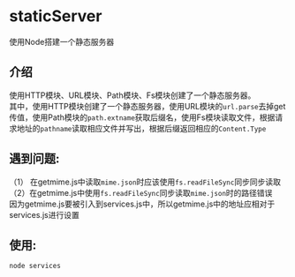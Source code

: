 # staticServer
使用Node搭建一个静态服务器

## 介绍
使用HTTP模块、URL模块、Path模块、Fs模块创建了一个静态服务器。  
其中，使用HTTP模块创建了一个静态服务器，使用URL模块的`url.parse`去掉get传值，使用Path模块的`path.extname`获取后缀名，使用Fs模块读取文件，根据请求地址的`pathname`读取相应文件并写出，根据后缀返回相应的`Content.Type`

## 遇到问题: 
（1） 在getmime.js中读取`mime.json`时应该使用`fs.readFileSync`同步同步读取  
（2）在getmime.js中使用`fs.readFileSync`同步读取`mime.json`时的路径错误  
因为getmime.js要被引入到services.js中，所以getmime.js中的地址应相对于services.js进行设置

## 使用:  
`node services`